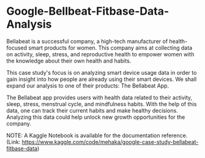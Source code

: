 # Google-Bellbeat-Fitbase-Data-Analysis

Bellabeat is a successful company, a high-tech manufacturer of health-focused smart products for women. This company aims at collecting data on activity, sleep, stress, and reproductive health to empower women with the knowledge about their own health and habits.

This case study's focus is on analyzing smart device usage data in order to gain insight into how people are already using their smart devices. We shall expand our analysis to one of their products: The Bellabeat App.

The Bellabeat app provides users with health data related to their activity, sleep, stress, menstrual cycle, and mindfulness habits. With the help of this data, one can track their current habits and make healthy decisions. Analyzing this data could help unlock new growth opportunities for the company.

NOTE: A Kaggle Notebook is available for the documentation reference. (Link: https://www.kaggle.com/code/mehaka/google-case-study-bellabeat-fitbase-data)
